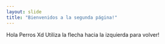 ```yaml
---
layout: slide
title: "Bienvenidos a la segunda página!"
---
```

Hola Perros Xd
Utiliza la flecha hacia la izquierda para volver!
